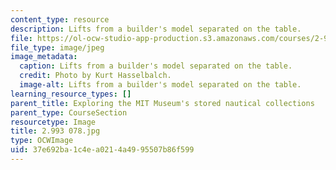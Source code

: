 ```yaml
---
content_type: resource
description: Lifts from a builder's model separated on the table.
file: https://ol-ocw-studio-app-production.s3.amazonaws.com/courses/2-993-special-topics-in-mechanical-engineering-the-art-and-science-of-boat-design-january-iap-2007/37e692ba1c4ea0214a4995507b86f599_2993078.jpg
file_type: image/jpeg
image_metadata:
  caption: Lifts from a builder's model separated on the table.
  credit: Photo by Kurt Hasselbalch.
  image-alt: Lifts from a builder's model separated on the table.
learning_resource_types: []
parent_title: Exploring the MIT Museum's stored nautical collections
parent_type: CourseSection
resourcetype: Image
title: 2.993 078.jpg
type: OCWImage
uid: 37e692ba-1c4e-a021-4a49-95507b86f599
---
```

